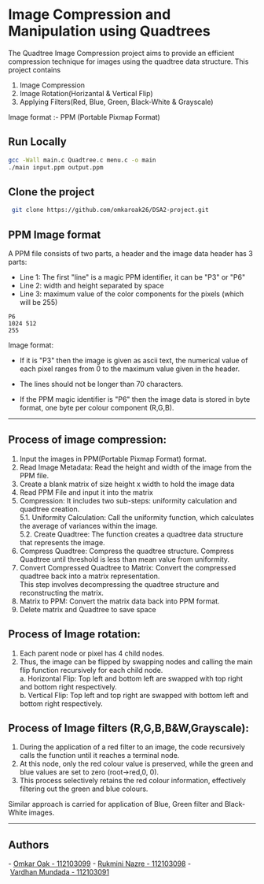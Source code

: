 
# Image Compression and Manipulation using Quadtrees

The Quadtree Image Compression project aims to provide an efficient compression technique for images using the quadtree data structure. This project contains
1. Image Compression
2. Image Rotation(Horizantal & Vertical Flip)
3. Applying Filters(Red, Blue, Green, Black-White & Grayscale)

Image format :- PPM (Portable Pixmap Format)

## Run Locally

```bash
gcc -Wall main.c Quadtree.c menu.c -o main
./main input.ppm output.ppm
```

## Clone the project

```bash
 git clone https://github.com/omkaroak26/DSA2-project.git
```

## PPM Image format
A PPM file consists of two parts, a header and the image data header has 3 parts:
- Line 1: The first "line" is a magic PPM identifier, it can be "P3" or "P6"
- Line 2: width and height separated by space
- Line 3: maximum value of the color components for the pixels (which will be 255)  

```
P6 
1024 512 
255
```

Image format:  
- If it is "P3" then the image is given as ascii text, the numerical value of each pixel ranges from 0 to the maximum value given in the header. 
- The lines should not be longer than 70 characters.

- If the PPM magic identifier is "P6" then the image data is stored in byte format, one byte per colour component (R,G,B).

--------

## Process of image compression:
1. Input the images in PPM(Portable Pixmap Format) format.
2. Read Image Metadata:
    Read the height and width of the image from the PPM file.
3. Create a blank matrix of size height x width to hold the image data
4. Read PPM File and input it into the matrix
5. Compression:
    It includes two sub-steps: uniformity calculation and quadtree creation.  
    5.1. Uniformity Calculation:
        Call the uniformity function, which calculates the average of variances within the image.   
    5.2. Create Quadtree:
        The function creates a quadtree data structure that represents the image.
6. Compress Quadtree:
    Compress the quadtree structure. Compress Quadtree until threshold is less than mean value from uniformity.
7. Convert Compressed Quadtree to Matrix:
    Convert the compressed quadtree back into a matrix representation.   
    This step involves decompressing the quadtree structure and reconstructing the matrix.  
8. Matrix to PPM:
    Convert the matrix data back into PPM format.
9. Delete matrix and Quadtree to save space

## Process of Image rotation:
1. Each parent node or pixel has 4 child nodes. 
2. Thus, the image can be flipped by swapping nodes and calling the main flip function recursively for each child node.  
    a. Horizontal Flip: Top left and bottom left are swapped with top right and bottom right respectively.   
    b. Vertical Flip: Top left and top right are swapped with bottom left and bottom right respectively.  

## Process of Image filters (R,G,B,B&W,Grayscale):
1. During the application of a red filter to an image, the code recursively calls the function until it reaches a terminal node. 
2. At this node, only the red colour value is preserved, while the green and blue values are set to zero (root->red,0, 0). 
3. This process selectively retains the red colour information, effectively filtering out the green and blue colours.

Similar approach is carried for application of Blue, Green filter and Black-White images.

-----------


## Authors

- [Omkar Oak - 112103099](https://github.com/omkaroak26)
- [Rukmini Nazre - 112103098](https://github.com/rukmini-17)
- [Vardhan Mundada - 112103091](https://github.com/Vardhan-Mundada)


